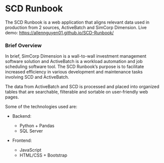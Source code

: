 # SCD Runbook

The SCD Runbook is a web application that aligns relevant data used in production from 2 sources, ActiveBatch and SimCorp Dimension. 
Live demo: https://allennguyen01.github.io/SCD-Runbook/

### Brief Overview

In brief, SimCorp Dimension is a wall-to-wall investment management software solution and ActiveBatch is a workload automation and job scheduling software tool. The SCD Runbook’s purpose is to facilitate increased efficiency in various development and maintenance tasks involving SCD and ActiveBatch.

The data from ActiveBatch and SCD is processed and placed into organized tables that are searchable, filterable and sortable on user-friendly web pages. 

Some of the technologies used are:
- Backend: 
  - Python + Pandas
  - SQL Server

- Frontend:
  - JavaScript
  - HTML/CSS + Bootstrap
